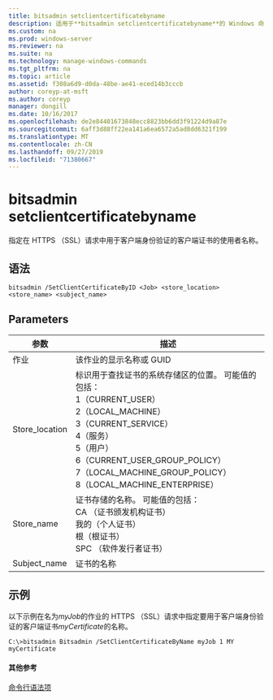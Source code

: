 ```yaml
---
title: bitsadmin setclientcertificatebyname
description: 适用于**bitsadmin setclientcertificatebyname**的 Windows 命令主题-指定在 HTTPS （SSL）请求中用于客户端身份验证的客户端证书的使用者名称。
ms.custom: na
ms.prod: windows-server
ms.reviewer: na
ms.suite: na
ms.technology: manage-windows-commands
ms.tgt_pltfrm: na
ms.topic: article
ms.assetid: f308a6d9-d0da-48be-ae41-eced14b3cccb
author: coreyp-at-msft
ms.author: coreyp
manager: dongill
ms.date: 10/16/2017
ms.openlocfilehash: de2e84401673848ecc8823bb6dd3f91224d9a87e
ms.sourcegitcommit: 6aff3d88ff22ea141a6ea6572a5ad8dd6321f199
ms.translationtype: MT
ms.contentlocale: zh-CN
ms.lasthandoff: 09/27/2019
ms.locfileid: "71380667"
---
```

# <a name="bitsadmin-setclientcertificatebyname"></a>bitsadmin setclientcertificatebyname



指定在 HTTPS （SSL）请求中用于客户端身份验证的客户端证书的使用者名称。

## <a name="syntax"></a>语法

```
bitsadmin /SetClientCertificateByID <Job> <store_location> <store_name> <subject_name>
```

## <a name="parameters"></a>Parameters

|参数|描述|
|---------|-----------|
|作业|该作业的显示名称或 GUID|
|Store_location|标识用于查找证书的系统存储区的位置。 可能值的包括：</br>1（CURRENT_USER）</br>2（LOCAL_MACHINE）</br>3（CURRENT_SERVICE）</br>4（服务）</br>5（用户）</br>6（CURRENT_USER_GROUP_POLICY）</br>7（LOCAL_MACHINE_GROUP_POLICY）</br>8（LOCAL_MACHINE_ENTERPRISE）|
|Store_name|证书存储的名称。 可能值的包括：</br>CA （证书颁发机构证书）</br>我的（个人证书）</br>根（根证书）</br>SPC （软件发行者证书）|
|Subject_name|证书的名称|

## <a name="BKMK_examples"></a>示例

以下示例在名为*myJob*的作业的 HTTPS （SSL）请求中指定要用于客户端身份验证的客户端证书*myCertificate*的名称。
```
C:\>bitsadmin Bitsadmin /SetClientCertificateByName myJob 1 MY myCertificate 
```

#### <a name="additional-references"></a>其他参考

[命令行语法项](command-line-syntax-key.md)